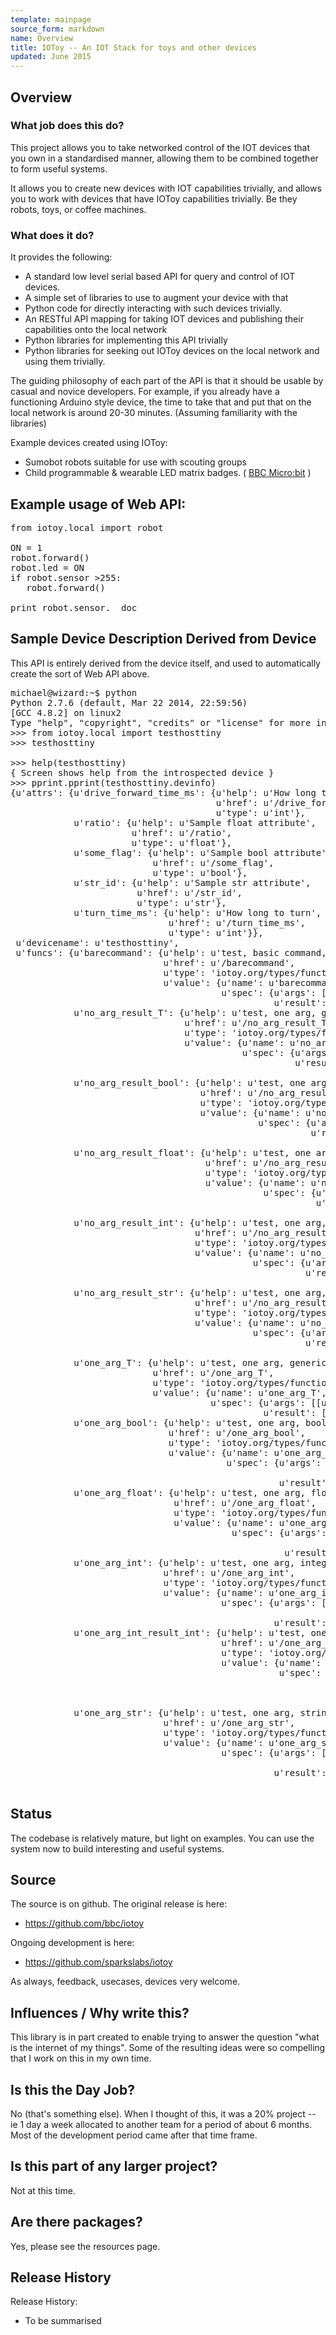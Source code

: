 ```yaml
---
template: mainpage
source_form: markdown
name: Overview
title: IOToy -- An IOT Stack for toys and other devices
updated: June 2015
---
```

## Overview

### What job does this do?

This project allows you to take networked control of the IOT devices that
you own in a standardised manner, allowing them to be combined together to
form useful systems.

It allows you to create new devices with IOT capabilities trivially, and
allows you to work with devices that have IOToy capabilities trivially.
Be they robots, toys, or coffee machines.

### What does it do?

It provides the following:

* A standard low level serial based API for query and control of IOT devices.
* A simple set of libraries to use to augment your device with that
* Python code for directly interacting with such devices trivially.
* An RESTful API mapping for taking IOT devices and publishing their
  capabilities onto the local network
* Python libraries for implementing this API trivially
* Python libraries for seeking out IOToy devices on the local network and
  using them trivially.

The guiding philosophy of each part of the API is that it should be usable
by casual and novice developers. For example, if you already have a functioning
Arduino style device, the time to take that and put that on the local network
is around 20-30 minutes. (Assuming familiarity with the libraries)

Example devices created using IOToy:

* Sumobot robots suitable for use with scouting groups
* Child programmable & wearable LED matrix badges. ( [BBC Micro:bit][MICROBIT] )

[MICROBIT]: http://www.bbc.co.uk/rd/blog/2015/07/prototyping-the-bbc-microbit

## Example usage of Web API:

<pre>
from iotoy.local import robot

ON = 1
robot.forward()
robot.led = ON
if robot.sensor >255:
   robot.forward()

print robot.sensor.__doc__
</pre>

## Sample Device Description Derived from Device

This API is entirely derived from the device itself, and used to automatically 
create the sort of Web API above.

<pre>
michael@wizard:~$ python
Python 2.7.6 (default, Mar 22 2014, 22:59:56) 
[GCC 4.8.2] on linux2
Type "help", "copyright", "credits" or "license" for more information.
>>> from iotoy.local import testhosttiny
>>> testhosttiny
<iotoy.discovery.testhosttiny object at 0x7f7add452350>
>>> help(testhosttiny)
{ Screen shows help from the introspected device }
>>> pprint.pprint(testhosttiny.devinfo)
{u'attrs': {u'drive_forward_time_ms': {u'help': u'How long to move forward',
                                       u'href': u'/drive_forward_time_ms',
                                       u'type': u'int'},
            u'ratio': {u'help': u'Sample float attribute',
                       u'href': u'/ratio',
                       u'type': u'float'},
            u'some_flag': {u'help': u'Sample bool attribute',
                           u'href': u'/some_flag',
                           u'type': u'bool'},
            u'str_id': {u'help': u'Sample str attribute',
                        u'href': u'/str_id',
                        u'type': u'str'},
            u'turn_time_ms': {u'help': u'How long to turn',
                              u'href': u'/turn_time_ms',
                              u'type': u'int'}},
 u'devicename': u'testhosttiny',
 u'funcs': {u'barecommand': {u'help': u'test, basic command, no arg/result',
                             u'href': u'/barecommand',
                             u'type': 'iotoy.org/types/function',
                             u'value': {u'name': u'barecommand',
                                        u'spec': {u'args': [],
                                                  u'result': []}}},
            u'no_arg_result_T': {u'help': u'test, one arg, generic type',
                                 u'href': u'/no_arg_result_T',
                                 u'type': 'iotoy.org/types/function',
                                 u'value': {u'name': u'no_arg_result_T',
                                            u'spec': {u'args': [],
                                                      u'result': [[u'result',
                                                                   u'T']]}}},
            u'no_arg_result_bool': {u'help': u'test, one arg, boolean',
                                    u'href': u'/no_arg_result_bool',
                                    u'type': 'iotoy.org/types/function',
                                    u'value': {u'name': u'no_arg_result_bool',
                                               u'spec': {u'args': [],
                                                         u'result': [[u'result',
                                                                      u'bool']]}}},
            u'no_arg_result_float': {u'help': u'test, one arg, float',
                                     u'href': u'/no_arg_result_float',
                                     u'type': 'iotoy.org/types/function',
                                     u'value': {u'name': u'no_arg_result_float',
                                                u'spec': {u'args': [],
                                                          u'result': [[u'result',
                                                                       u'float']]}}},
            u'no_arg_result_int': {u'help': u'test, one arg, integer',
                                   u'href': u'/no_arg_result_int',
                                   u'type': 'iotoy.org/types/function',
                                   u'value': {u'name': u'no_arg_result_int',
                                              u'spec': {u'args': [],
                                                        u'result': [[u'result',
                                                                     u'int']]}}},
            u'no_arg_result_str': {u'help': u'test, one arg, string',
                                   u'href': u'/no_arg_result_str',
                                   u'type': 'iotoy.org/types/function',
                                   u'value': {u'name': u'no_arg_result_str',
                                              u'spec': {u'args': [],
                                                        u'result': [[u'result',
                                                                     u'str']]}}},
            u'one_arg_T': {u'help': u'test, one arg, generic type',
                           u'href': u'/one_arg_T',
                           u'type': 'iotoy.org/types/function',
                           u'value': {u'name': u'one_arg_T',
                                      u'spec': {u'args': [[u'attr', u'T']],
                                                u'result': []}}},
            u'one_arg_bool': {u'help': u'test, one arg, boolean',
                              u'href': u'/one_arg_bool',
                              u'type': 'iotoy.org/types/function',
                              u'value': {u'name': u'one_arg_bool',
                                         u'spec': {u'args': [[u'myarg',
                                                              u'bool']],
                                                   u'result': []}}},
            u'one_arg_float': {u'help': u'test, one arg, float',
                               u'href': u'/one_arg_float',
                               u'type': 'iotoy.org/types/function',
                               u'value': {u'name': u'one_arg_float',
                                          u'spec': {u'args': [[u'myarg',
                                                               u'float']],
                                                    u'result': []}}},
            u'one_arg_int': {u'help': u'test, one arg, integer',
                             u'href': u'/one_arg_int',
                             u'type': 'iotoy.org/types/function',
                             u'value': {u'name': u'one_arg_int',
                                        u'spec': {u'args': [[u'myarg',
                                                             u'int']],
                                                  u'result': []}}},
            u'one_arg_int_result_int': {u'help': u'test, one arg, one result, both ints',
                                        u'href': u'/one_arg_int_result_int',
                                        u'type': 'iotoy.org/types/function',
                                        u'value': {u'name': u'one_arg_int_result_int',
                                                   u'spec': {u'args': [[u'myarg',
                                                                        u'int']],
                                                             u'result': [[u'result',
                                                                          u'int']]}}},
            u'one_arg_str': {u'help': u'test, one arg, string',
                             u'href': u'/one_arg_str',
                             u'type': 'iotoy.org/types/function',
                             u'value': {u'name': u'one_arg_str',
                                        u'spec': {u'args': [[u'myarg',
                                                             u'str']],
                                                  u'result': []}}}}}

</pre>

## Status

The codebase is relatively mature, but light on examples. You can use the system
now to build interesting and useful systems.

## Source

The source is on github. The original release is here:

* <https://github.com/bbc/iotoy>

Ongoing development is here:

* <https://github.com/sparkslabs/iotoy>

As always, feedback, usecases, devices very welcome.

## Influences / Why write this?

This library is in part created to enable trying to answer the question "what
is the internet of my things". Some of the resulting ideas were so compelling
that I work on this in my own time.

## Is this the Day Job?

No (that's something else). When I thought of this, it was a 20% project -- ie 1 day
a week allocated to another team for a period of about 6 months. Most of the development
period came after that time frame.

## Is this part of any larger project?

Not at this time.

## Are there packages?

Yes, please see the resources page.

## Release History

Release History:

* To be summarised
